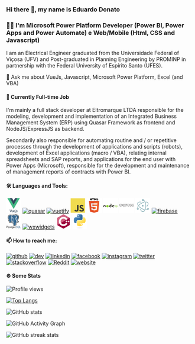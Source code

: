 ### Hi there 👋, my name is Eduardo Donato

### 🙍‍♂️ I'm Microsoft Power Platform Developer (Power BI, Power Apps and Power Automate) e Web/Mobile (Html, CSS and Javascript)

I am an Electrical Engineer graduated from the Universidade Federal of Viçosa (UFV) and Post-graduated in Planning Engineering by PROMINP in partnership with the Federal University of Espírito Santo (UFES).

💬 Ask me about VueJs, Javascript, Microsoft Power Platform, Excel (and VBA)

#### 👔 Currently Full-time Job

I'm mainly a full stack developer at Eltromarque LTDA responsible for the modeling, development and implementation of an Integrated Business Management System (ERP) using Quasar Framework as frontend and NodeJS/ExpressJS as backend.

Secondarily also responsible for automating routine and / or repetitive processes through the development of applications and scripts (robots), development of Excel applications (macro / VBA), relating internal spreadsheets and SAP reports, and applications for the end user with Power Apps (Microsoft), responsible for the development and maintenance of management reports of contracts with Power BI.

#### 🛠 Languages and Tools:

[<img src='https://raw.githubusercontent.com/devicons/devicon/master/icons/vuejs/vuejs-original-wordmark.svg' alt='vuejs' height='40'>](https://vuejs.org/)
[<img src='https://cdn.quasar.dev/logo/svg/quasar-logo.svg' alt='quasar' height='40'>](https://quasar.dev/)
[<img src='https://bestofjs.org/logos/vuetify.svg' alt='vuetify' height='40'>](https://vuetifyjs.com/en/)
[<img src='https://raw.githubusercontent.com/devicons/devicon/master/icons/javascript/javascript-original.svg' alt='javascript' height='40'>](https://developer.mozilla.org/en-US/docs/Web/JavaScript)
[<img src='https://raw.githubusercontent.com/devicons/devicon/master/icons/html5/html5-original-wordmark.svg' alt='html5' height='40'>](https://www.w3.org/html/)
[<img src='https://raw.githubusercontent.com/devicons/devicon/master/icons/nodejs/nodejs-original-wordmark.svg' alt='nodejs' height='40'>](https://nodejs.org)
[<img src='https://raw.githubusercontent.com/devicons/devicon/master/icons/express/express-original-wordmark.svg' alt='expressjs' height='40'>](https://expressjs.com)
[<img src='https://raw.githubusercontent.com/devicons/devicon/master/icons/electron/electron-original.svg' alt='electron' height='40'>](https://www.electronjs.org)
[<img src='https://www.vectorlogo.zone/logos/firebase/firebase-icon.svg' alt='firebase' height='40'>](https://firebase.google.com/)
[<img src='https://raw.githubusercontent.com/devicons/devicon/master/icons/postgresql/postgresql-original-wordmark.svg' alt='postgres' height='40'>](https://www.postgresql.org)
[<img src='https://upload.wikimedia.org/wikipedia/commons/b/bb/WxWidgets.svg' alt='wxwidgets' height='40'>](https://www.wxwidgets.org/)
[<img src='https://raw.githubusercontent.com/devicons/devicon/master/icons/cplusplus/cplusplus-original.svg' alt='c++' height='40'>](https://www.w3schools.com/cpp/)
[<img src='https://raw.githubusercontent.com/devicons/devicon/master/icons/python/python-original.svg' alt='python' height='40'>](https://www.python.org)

#### 📫 How to reach me:

[<img src='https://cdn.jsdelivr.net/npm/simple-icons@3.0.1/icons/github.svg' alt='github' height='40'>](https://github.com/ebdonato)
[<img src='https://cdn.jsdelivr.net/npm/simple-icons@3.0.1/icons/dev-dot-to.svg' alt='dev' height='40'>](https://dev.to/ebdonato)
[<img src='https://cdn.jsdelivr.net/npm/simple-icons@3.0.1/icons/linkedin.svg' alt='linkedin' height='40'>](https://www.linkedin.com/in/ebdonato/)
[<img src='https://cdn.jsdelivr.net/npm/simple-icons@3.0.1/icons/facebook.svg' alt='facebook' height='40'>](https://www.facebook.com/ebdonato)
[<img src='https://cdn.jsdelivr.net/npm/simple-icons@3.0.1/icons/instagram.svg' alt='instagram' height='40'>](https://www.instagram.com/ebdonato/)
[<img src='https://cdn.jsdelivr.net/npm/simple-icons@3.0.1/icons/twitter.svg' alt='twitter' height='40'>](https://twitter.com/ebdonato)
[<img src='https://cdn.jsdelivr.net/npm/simple-icons@3.0.1/icons/stackoverflow.svg' alt='stackoverflow' height='40'>](https://stackoverflow.com/users/13250681/eduardo-donato)
[<img src='https://cdn.jsdelivr.net/npm/simple-icons@3.0.1/icons/reddit.svg' alt='Reddit' height='40'>](https://www.reddit.com/user/ebdonato)
[<img src='https://cdn.jsdelivr.net/npm/simple-icons@3.0.1/icons/icloud.svg' alt='website' height='40'>](https://gravatar.com/ebdonato)

#### ⚙ Some Stats

![Profile views](https://gpvc.arturio.dev/ebdonato)

[![Top Langs](https://github-readme-stats.vercel.app/api/top-langs/?username=ebdonato)](https://github.com/anuraghazra/github-readme-stats)

![GitHub stats](https://github-readme-stats.vercel.app/api?username=ebdonato&show_icons=true&count_private=true)

![GitHub Activity Graph](https://activity-graph.herokuapp.com/graph?username=ebdonato)

![GitHub streak stats](https://github-readme-streak-stats.herokuapp.com/?user=ebdonato)
